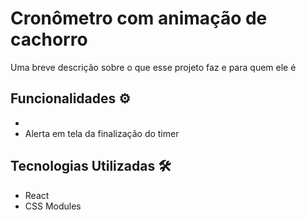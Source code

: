 # Cronômetro com animação de cachorro

Uma breve descrição sobre o que esse projeto faz e para quem ele é

## Funcionalidades ⚙️

- 
- Alerta em tela da finalização do timer

## Tecnologias Utilizadas 🛠️

- React
- CSS Modules